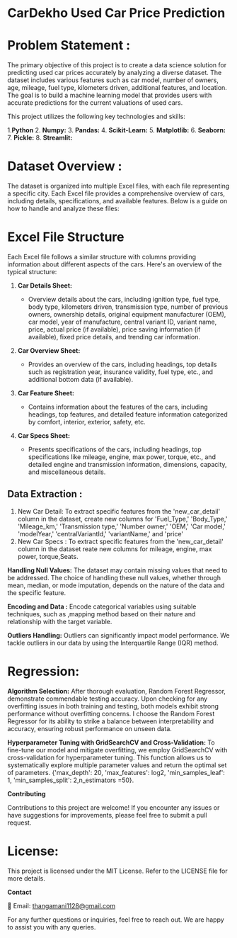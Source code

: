 # CarDekho Used Car Price Prediction

# Problem Statement :
The primary objective of this project is to create a data science solution for predicting used car prices accurately by analyzing a diverse dataset. The dataset includes various features such as car model, number of owners, age, mileage, fuel type, kilometers driven, additional features, and location. The goal is to build a machine learning model that provides users with accurate predictions for the current valuations of used cars.

This project utilizes the following key technologies and skills:

   1.**Python**
   2. **Numpy:**
   3. **Pandas:**
   4.  **Scikit-Learn:**
   5.   **Matplotlib:**
   6.   **Seaborn:**
   7. **Pickle:**
   8. **Streamlit:**

# Dataset Overview :
The dataset is organized into multiple Excel files, with each file representing a specific city. Each Excel file provides a comprehensive overview of cars, including details, specifications, and available features. Below is a guide on how to handle and analyze these files:

# Excel File Structure 

Each Excel file follows a similar structure with columns providing information about different aspects of the cars. Here's an overview of the typical structure:

1. **Car Details Sheet:**
   - Overview details about the cars, including ignition type, fuel type, body type, kilometers driven, transmission type, number of previous owners, ownership details, original equipment manufacturer (OEM), car model, year of manufacture, central variant ID, variant name, price, actual price (if available), price saving information (if available), fixed price details, and trending car information.

2. **Car Overview Sheet:**
   - Provides an overview of the cars, including headings, top details such as registration year, insurance validity, fuel type, etc., and additional bottom data (if available).

3. **Car Feature Sheet:**
   - Contains information about the features of the cars, including headings, top features, and detailed feature information categorized by comfort, interior, exterior, safety, etc.

4. **Car Specs Sheet:**
   - Presents specifications of the cars, including headings, top specifications like mileage, engine, max power, torque, etc., and detailed engine and transmission information, dimensions, capacity, and miscellaneous details.

## Data Extraction :
 1. New Car Detail:
    To extract specific features from the 'new_car_detail' column in the dataset,  create new columns for 'Fuel_Type,' 'Body_Type,' 'Mileage_km,' 'Transmission type,' 'Number owner,' 'OEM,' 'Car model,' 'modelYear,' 'centralVariantId,' 'variantName,' and 'price'
 3. New Car Specs :
     To extract specific features from the 'new_car_detail' column in the dataset reate new columns for mileage, engine, max power, torque,Seats.

**Handling Null Values:**
The dataset may contain missing values that need to be addressed. The choice of handling these null values, whether through mean, median, or mode imputation, depends on the nature of the data and the specific feature.

**Encoding and Data :**
Encode categorical variables using suitable techniques, such as ,mapping method based on their nature and relationship with the target variable.

**Outliers Handling:** 
Outliers can significantly impact model performance. We tackle outliers in our data by using the Interquartile Range (IQR) method. 

# Regression:

**Algorithm Selection:** After thorough evaluation, Random Forest Regressor, demonstrate commendable testing accuracy. Upon checking for any overfitting issues in both training and testing, both models exhibit strong performance without overfitting concerns. I choose the Random Forest Regressor for its ability to strike a balance between interpretability and accuracy, ensuring robust performance on unseen data.

**Hyperparameter Tuning with GridSearchCV and Cross-Validation:** To fine-tune our model and mitigate overfitting, we employ GridSearchCV with cross-validation for hyperparameter tuning. This function allows us to systematically explore multiple parameter values and return the optimal set of parameters. {'max_depth': 20, 'max_features': log2, 'min_samples_leaf': 1, 'min_samples_split': 2,n_estimators =50}.

**Contributing**

Contributions to this project are welcome! If you encounter any issues or have suggestions for improvements, please feel free to submit a pull request.

# License:
This project is licensed under the MIT License. Refer to the LICENSE file for more details.

**Contact**

📧 Email: thangamani1128@gmail.com

For any further questions or inquiries, feel free to reach out. We are happy to assist you with any queries.

    
  


